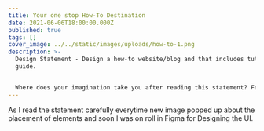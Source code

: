 ```yaml
---
title: Your one stop How-To Destination
date: 2021-06-06T18:00:00.000Z
published: true
tags: []
cover_image: ../../static/images/uploads/how-to-1.png
description: >-
  Design Statement - Design a how-to website/blog and that includes tutorials &
  guide.


  Where does your imagination take you after reading this statement? Feel free to explore mine
---
```

As I read the statement carefully everytime new image popped up about the placement of elements and soon I was on roll in Figma for Designing the UI.


